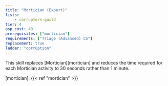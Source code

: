```yaml
---
title: "Mortician (Expert)"
lists:
    - corruptors-guild
tier: 4
osp_cost: 40
prerequisites: ["mortician"]
requirements: ["Triage (Advanced) CS"]
replacement: true
ladder: "corruption"
---
```

This skill replaces [Mortician][mortician] and reduces the time required for each Mortician activity to 30 seconds rather than 1 minute.

[mortician]: {{< ref "mortician" >}}